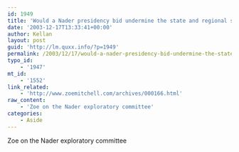 ```yaml
---
id: 1949
title: 'Would a Nader presidency bid undermine the state and regional success of the Greens?'
date: '2003-12-17T13:33:41+00:00'
author: Kellan
layout: post
guid: 'http://lm.quxx.info/?p=1949'
permalink: /2003/12/17/would-a-nader-presidency-bid-undermine-the-state-and-regional-success-of-the-greens/
typo_id:
    - '1947'
mt_id:
    - '1552'
link_related:
    - 'http://www.zoemitchell.com/archives/000166.html'
raw_content:
    - 'Zoe on the Nader exploratory committee'
categories:
    - Aside
---
```


Zoe on the Nader exploratory committee